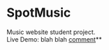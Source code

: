 # SpotMusic
 Music website student project. <br>
 Live Demo: blah blah <a href="http://htmlpreview.github.com/?https://github.com/<repo>/<path>/blob/master/<my html file.html" target="_blank">comment</a>**
